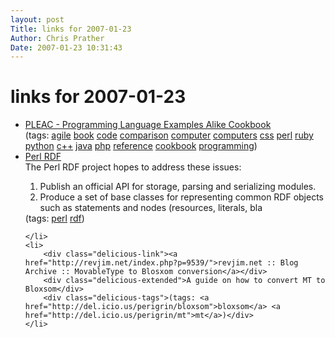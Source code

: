 ```yaml
---
layout: post
Title: links for 2007-01-23  
Author: Chris Prather
Date: 2007-01-23 10:31:43
---
```


# links for 2007-01-23
<ul class="delicious">
	<li>
		<div class="delicious-link"><a href="http://pleac.sourceforge.net/">PLEAC - Programming Language Examples Alike Cookbook</a></div>
		<div class="delicious-tags">(tags: <a href="http://del.icio.us/perigrin/agile">agile</a> <a href="http://del.icio.us/perigrin/book">book</a> <a href="http://del.icio.us/perigrin/code">code</a> <a href="http://del.icio.us/perigrin/comparison">comparison</a> <a href="http://del.icio.us/perigrin/computer">computer</a> <a href="http://del.icio.us/perigrin/computers">computers</a> <a href="http://del.icio.us/perigrin/css">css</a> <a href="http://del.icio.us/perigrin/perl">perl</a> <a href="http://del.icio.us/perigrin/ruby">ruby</a> <a href="http://del.icio.us/perigrin/python">python</a> <a href="http://del.icio.us/perigrin/c++">c++</a> <a href="http://del.icio.us/perigrin/java">java</a> <a href="http://del.icio.us/perigrin/php">php</a> <a href="http://del.icio.us/perigrin/reference">reference</a> <a href="http://del.icio.us/perigrin/cookbook">cookbook</a> <a href="http://del.icio.us/perigrin/programming">programming</a>)</div>
	</li>
	<li>
		<div class="delicious-link"><a href="http://perlrdf.org/">Perl RDF</a></div>
		<div class="delicious-extended">The Perl RDF project hopes to address these issues:

   1. Publish an official API for storage, parsing and serializing modules.
   2. Produce a set of base classes for representing common RDF objects such as statements and nodes (resources, literals, bla</div>
		<div class="delicious-tags">(tags: <a href="http://del.icio.us/perigrin/perl">perl</a> <a href="http://del.icio.us/perigrin/rdf">rdf</a>)</div>
	</li>
	<li>
		<div class="delicious-link"><a href="http://revjim.net/index.php?p=9539/">revjim.net :: Blog Archive :: MovableType to Blosxom conversion</a></div>
		<div class="delicious-extended">A guide on how to convert MT to Bloxsom</div>
		<div class="delicious-tags">(tags: <a href="http://del.icio.us/perigrin/bloxsom">bloxsom</a> <a href="http://del.icio.us/perigrin/mt">mt</a>)</div>
	</li>
</ul>

